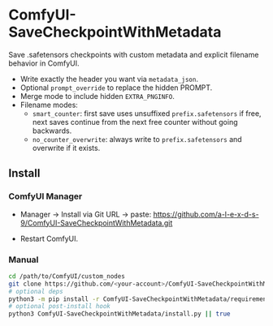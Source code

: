 # ComfyUI-SaveCheckpointWithMetadata

Save .safetensors checkpoints with custom metadata and explicit filename behavior in ComfyUI.

- Write exactly the header you want via `metadata_json`.
- Optional `prompt_override` to replace the hidden PROMPT.
- Merge mode to include hidden `EXTRA_PNGINFO`.
- Filename modes:
  - `smart_counter`: first save uses unsuffixed `prefix.safetensors` if free, next saves continue from the next free counter without going backwards.
  - `no_counter_overwrite`: always write to `prefix.safetensors` and overwrite if it exists.

## Install

### ComfyUI Manager
- Manager -> Install via Git URL -> paste:
https://github.com/a-l-e-x-d-s-9/ComfyUI-SaveCheckpointWithMetadata.git

- Restart ComfyUI.

### Manual
```bash
cd /path/to/ComfyUI/custom_nodes
git clone https://github.com/<your-account>/ComfyUI-SaveCheckpointWithMetadata.git
# optional deps
python3 -m pip install -r ComfyUI-SaveCheckpointWithMetadata/requirements.txt
# optional post-install hook
python3 ComfyUI-SaveCheckpointWithMetadata/install.py || true
